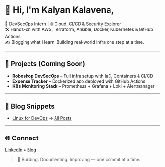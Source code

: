 # 👋 Hi, I'm Kalyan Kalavena,

🔐 DevSecOps Intern | 🌐 Cloud, CI/CD & Security Explorer  
🛠️ Hands-on with AWS, Terraform, Ansible, Docker, Kubernetes & GitHub Actions  
✍️ Blogging what I learn. Building real-world infra one step at a time.

-----

## 🚀 Projects (Coming Soon)

- **Roboshop DevSecOps** – Full infra setup with IaC, Containers & CI/CD
- **Expense Tracker** – Dockerized app deployed with GitHub Actions
- **K8s Monitoring Stack** – Prometheus + Grafana + Loki + Alertmanager

---

## 📘 Blog Snippets

- [Linux for DevOps](https://kalyankalavena.blogspot.com/2024/06/linux-basics-for-devops.html) 
→ [All Posts](https://kalyankalavena.blogspot.com/)

---

## 🌐 Connect

[LinkedIn](https://www.linkedin.com/in/kalyan-kalavena-90b8a0346/) • [Blog](https://draft.blogger.com/profile/11744249549140419341)

> 🚧 Building. Documenting. Improving — one commit at a time.

